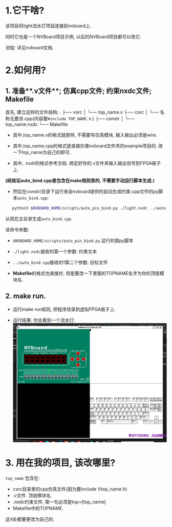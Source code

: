 # 1.它干啥?
该项目将light流水灯项目连接到nvboard上.

同时它也是一个NVBoard项目示例, 以后的NVBoard项目都可以改它.


流程: 详见nvboard文档.

# 2.如何用? 

## 1. 准备**.v文件**; **仿真cpp文件**; **约束nxdc文件**; **Makefile**

首先, 建立这样的文件结构:
.
├── vsrc
│   └── top_name.v
├── csrc
│   └── 名称无要求.cpp(内容要`#include TOP_NAME.h`.)
├── constr
│   └── top_name.nxdc
└── Makefile

* 其中,top_name.v的格式就那样, 不需要写仿真模块, 输入输出必须是wire.

* 其中,top_name.cpp的格式是直接抄袭nvboard文件夹的example项目的. 改一下top_name为自己的即可.

* 其中, .nxdr的格式参考文档. 绑定好你的.v文件夹输入输出信号到FPGA板子上.

**(经验证auto_bind.cpp是包含在make规则里的, 不需要手动运行脚本生成.)**
* 然后在constr/目录下运行来自nvboard提供的自动生成约束.cpp文件的py脚本`auto_bind.cpp`:
```bash
   python3 $NVBOARD_HOME/scripts/auto_pin_bind.py ./light.nxdc ../auto_bind.cpp
```
从而在主目录生成`auto_bind.cpp`. 

该命令参数:
* `$NVBOARD_HOME/scripts/auto_pin_bind.py` 运行的朋py脚本
* `./light.nxdc`接收的第一个参数: 约束文本
* `../auto_bind.cpp`接收的1第二个参数: 目标文件


* **Makefile**的格式也直接抄, 但是要改一下里面的TOPNAME名字为你的顶层模块名.


## 2. make run.


* 运行make run规则, 把程序烧录到虚拟FPGA板子上.

* 运行结果: 你会看到一个流水灯:
  ![alt text](image.png)




# 3. 用在我的项目, 该改哪里?

`top_name` 包含在:
* csrc目录里的cpp仿真文件(因为要include Vtop_name.h)
* .v文件. 顶层模块名.
* .nxdc约束文件, 第一句必须是top=[top_name]
* Makefile中的TOPNAME.

这4处都要更改为自己的.





